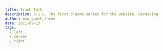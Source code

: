 ```yaml
---
title: Trash Talk
description: 3-1 L. The first 5 game series for the website. Devasting loss for moo_quack_three after quite a lot of trash talk.
author: moo_quack_three
date: 2021-09-13
tags:
  - left
  - center
  - right
---
```

